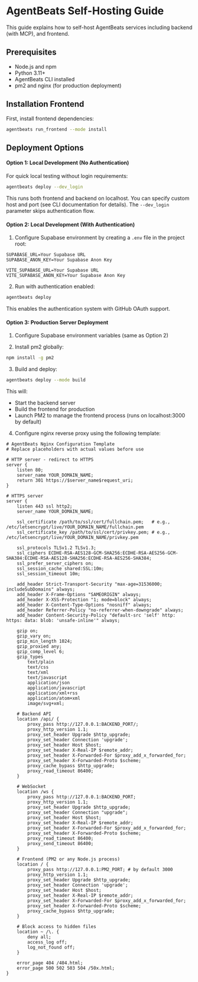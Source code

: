# AgentBeats Self-Hosting Guide

This guide explains how to self-host AgentBeats services including backend (with MCP), and frontend.

## Prerequisites

- Node.js and npm
- Python 3.11+
- AgentBeats CLI installed
- pm2 and nginx (for production deployment)

## Installation Frontend

First, install frontend dependencies:
```bash
agentbeats run_frontend --mode install
```

## Deployment Options

#### Option 1: Local Development (No Authentication)

For quick local testing without login requirements:
```bash
agentbeats deploy --dev_login
```

This runs both frontend and backend on localhost. You can specify custom host and port (see CLI documentation for details). The `--dev_login` parameter skips authentication flow.

#### Option 2: Local Development (With Authentication)

1. Configure Supabase environment by creating a `.env` file in the project root:
```env
SUPABASE_URL=Your Supabase URL
SUPABASE_ANON_KEY=Your Supabase Anon Key

VITE_SUPABASE_URL=Your Supabase URL
VITE_SUPABASE_ANON_KEY=Your Supabase Anon Key
```

2. Run with authentication enabled:
```bash
agentbeats deploy
```

This enables the authentication system with GitHub OAuth support.

#### Option 3: Production Server Deployment

1. Configure Supabase environment variables (same as Option 2)

2. Install pm2 globally:
```bash
npm install -g pm2
```

3. Build and deploy:
```bash
agentbeats deploy --mode build
```

This will:
- Start the backend server
- Build the frontend for production
- Launch PM2 to manage the frontend process (runs on localhost:3000 by default)

4. Configure nginx reverse proxy using the following template:

```nginx
# AgentBeats Nginx Configuration Template
# Replace placeholders with actual values before use

# HTTP server - redirect to HTTPS
server {
    listen 80;
    server_name YOUR_DOMAIN_NAME;
    return 301 https://$server_name$request_uri;
}

# HTTPS server
server {
    listen 443 ssl http2;
    server_name YOUR_DOMAIN_NAME;

    ssl_certificate /path/to/ssl/cert/fullchain.pem;   # e.g., /etc/letsencrypt/live/YOUR_DOMAIN_NAME/fullchain.pem
    ssl_certificate_key /path/to/ssl/cert/privkey.pem; # e.g., /etc/letsencrypt/live/YOUR_DOMAIN_NAME/privkey.pem
    
    ssl_protocols TLSv1.2 TLSv1.3;
    ssl_ciphers ECDHE-RSA-AES128-GCM-SHA256:ECDHE-RSA-AES256-GCM-SHA384:ECDHE-RSA-AES128-SHA256:ECDHE-RSA-AES256-SHA384;
    ssl_prefer_server_ciphers on;
    ssl_session_cache shared:SSL:10m;
    ssl_session_timeout 10m;
    
    add_header Strict-Transport-Security "max-age=31536000; includeSubDomains" always;
    add_header X-Frame-Options "SAMEORIGIN" always;
    add_header X-XSS-Protection "1; mode=block" always;
    add_header X-Content-Type-Options "nosniff" always;
    add_header Referrer-Policy "no-referrer-when-downgrade" always;
    add_header Content-Security-Policy "default-src 'self' http: https: data: blob: 'unsafe-inline'" always;

    gzip on;
    gzip_vary on;
    gzip_min_length 1024;
    gzip_proxied any;
    gzip_comp_level 6;
    gzip_types
        text/plain
        text/css
        text/xml
        text/javascript
        application/json
        application/javascript
        application/xml+rss
        application/atom+xml
        image/svg+xml;

    # Backend API
    location /api/ {
        proxy_pass http://127.0.0.1:BACKEND_PORT/;
        proxy_http_version 1.1;
        proxy_set_header Upgrade $http_upgrade;
        proxy_set_header Connection 'upgrade';
        proxy_set_header Host $host;
        proxy_set_header X-Real-IP $remote_addr;
        proxy_set_header X-Forwarded-For $proxy_add_x_forwarded_for;
        proxy_set_header X-Forwarded-Proto $scheme;
        proxy_cache_bypass $http_upgrade;
        proxy_read_timeout 86400;
    }

    # WebSocket
    location /ws {
        proxy_pass http://127.0.0.1:BACKEND_PORT;
        proxy_http_version 1.1;
        proxy_set_header Upgrade $http_upgrade;
        proxy_set_header Connection "upgrade";
        proxy_set_header Host $host;
        proxy_set_header X-Real-IP $remote_addr;
        proxy_set_header X-Forwarded-For $proxy_add_x_forwarded_for;
        proxy_set_header X-Forwarded-Proto $scheme;
        proxy_read_timeout 86400;
        proxy_send_timeout 86400;
    }

    # Frontend (PM2 or any Node.js process)
    location / {
        proxy_pass http://127.0.0.1:PM2_PORT; # by default 3000
        proxy_http_version 1.1;
        proxy_set_header Upgrade $http_upgrade;
        proxy_set_header Connection 'upgrade';
        proxy_set_header Host $host;
        proxy_set_header X-Real-IP $remote_addr;
        proxy_set_header X-Forwarded-For $proxy_add_x_forwarded_for;
        proxy_set_header X-Forwarded-Proto $scheme;
        proxy_cache_bypass $http_upgrade;
    }

    # Block access to hidden files
    location ~ /\. {
        deny all;
        access_log off;
        log_not_found off;
    }

    error_page 404 /404.html;
    error_page 500 502 503 504 /50x.html;
}
```

